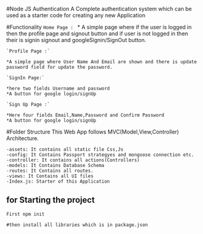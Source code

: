 #Node JS Authentication
    A Complete authentication system which can be used as a starter code for creating any new Application

#Functionality
    `Home Page : `
    * A simple page where if the user is logged in then the profile page and signout button and if user is not logged in then their is signin signout and googleSignin/SignOut button.

    `Profile Page :`

    *A simple page where User Name And Email are shown and there is update password field for update the password.

    `SignIn Page:`

    *here two fields Username and password
    *A button for google login/signUp

    `Sign Up Page :`

    *Here four fields Email,Name,Password and Confirm Password
    *A button for google login/signUp

#Folder Structure
    This Web App follows MVC(Model,View,Controller) Architecture.

    -assets: It contains all static file Css,Js
    -config: It Contains Passport strategyes and mongoose connection etc.
    -controller: It contains all actions(Controllers)
    -models: It Contains Database Schema
    -routes: It Contains all routes.
    -views: It Contains all UI files
    -Index.js: Starter of this Application

## for Starting the project 
    First npm init
    
    #then install all libraries which is in package.json


